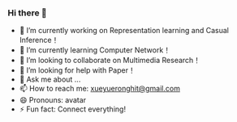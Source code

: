 ### Hi there 👋

- 🔭 I’m currently working on Representation learning and Casual Inference！
- 🌱 I’m currently learning Computer Network！
- 👯 I’m looking to collaborate on Multimedia Research！
- 🤔 I’m looking for help with Paper！
- 💬 Ask me about ...
- 📫 How to reach me: xueyueronghit@gmail.com
- 😄 Pronouns: avatar
- ⚡ Fun fact: Connect everything!


